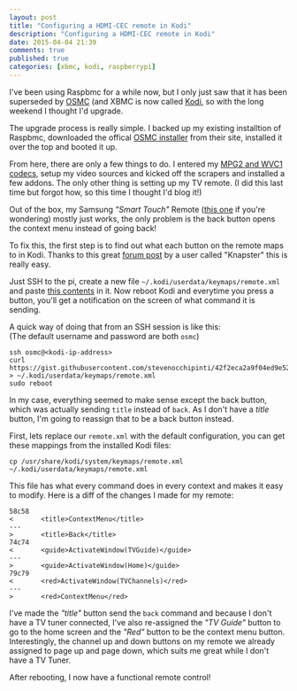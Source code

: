 ```yaml
---
layout: post
title: "Configuring a HDMI-CEC remote in Kodi"
description: "Configuring a HDMI-CEC remote in Kodi"
date: 2015-04-04 21:39
comments: true
published: true
categories: [xbmc, kodi, raspberrypi]
---
```


I've been using Raspbmc for a while now, but I only just saw that it has been
superseded by [OSMC](https://osmc.tv/) (and XBMC is now called [Kodi](http://kodi.tv/),
so with the long weekend I thought I'd upgrade.

The upgrade process is really simple. I backed up my existing installtion of
Raspbmc, downloaded the offical [OSMC installer](https://osmc.tv/download/)
from their site, installed it over the top and booted it up.

From here, there are only a few things to do. I entered my [MPG2 and WVC1 codecs](https://osmc.tv/help/wiki/pi-buycodec),
setup my video sources and kicked off the scrapers and installed a few addons.
The only other thing is setting up my TV remote.
(I did this last time but forgot how, so this time I thought I'd blog it!)

Out of the box, my Samsung _"Smart Touch"_ Remote ([this one](http://reviews.lcdtvbuyingguide.com/samsung-lcd-tv/pictures/samsung-f6400-remote.jpg)
if you're wondering) mostly just works, the only problem is the back button
opens the context menu instead of going back!

To fix this, the first step is to find out what each button on the remote maps
to in Kodi. Thanks to this great [forum post](http://forum.kodi.tv/showthread.php?tid=139145&pid=1285390#pid1285390)
by a user called "Knapster" this is really easy.

Just SSH to the pi, create a new file `~/.kodi/userdata/keymaps/remote.xml` and
paste [this contents](https://gist.github.com/stevenocchipinti/42f2eca2a9f04ed9e52f)
in it. Now reboot Kodi and everytime you press a button, you'll get a
notification on the screen of what command it is sending.

A quick way of doing that from an SSH session is like this:  
(The default username and password are both `osmc`)

```
ssh osmc@<kodi-ip-address>
curl https://gist.githubusercontent.com/stevenocchipinti/42f2eca2a9f04ed9e52f/raw/remote.xml > ~/.kodi/userdata/keymaps/remote.xml
sudo reboot
```

In my case, everything seemed to make sense except the back button, which was
actually sending `title` instead of `back`. As I don't have a _title_ button,
I'm going to reassign that to be a back button instead.

First, lets replace our `remote.xml` with the default configuration, you can get
these mappings from the installed Kodi files:

```
cp /usr/share/kodi/system/keymaps/remote.xml ~/.kodi/userdata/keymaps/remote.xml
```

This file has what every command does in every context and makes it easy to
modify. Here is a diff of the changes I made for my remote:

```
58c58
<       <title>ContextMenu</title>
---
>       <title>Back</title>
74c74
<       <guide>ActivateWindow(TVGuide)</guide>
---
>       <guide>ActivateWindow(Home)</guide>
79c79
<       <red>ActivateWindow(TVChannels)</red>
---
>       <red>ContextMenu</red>
```

I've made the _"title"_ button send the `back` command and because I don't have
a TV tuner connected, I've also re-assigned the _"TV Guide"_ button to go to the
home screen and the _"Red"_ button to be the context menu button.  
Interestingly, the channel up and down buttons on my remote we already assigned
to page up and page down, which suits me great while I don't have a TV Tuner.

After rebooting, I now have a functional remote control!
